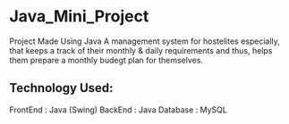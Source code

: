 # Java_Mini_Project
Project Made Using Java
A management system for hostelites especially, that keeps a track of their monthly & daily requirements and thus, helps them prepare a monthly budegt plan for themselves.

## Technology Used:
FrontEnd : Java (Swing)
BackEnd : Java
Database : MySQL
